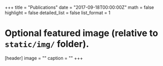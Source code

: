 +++
title = "Publications"
date = "2017-09-18T00:00:00Z"
math = false
highlight = false
detailed_list = false
list_format = 1

# Optional featured image (relative to `static/img/` folder).
[header]
image = ""
caption = ""
+++
